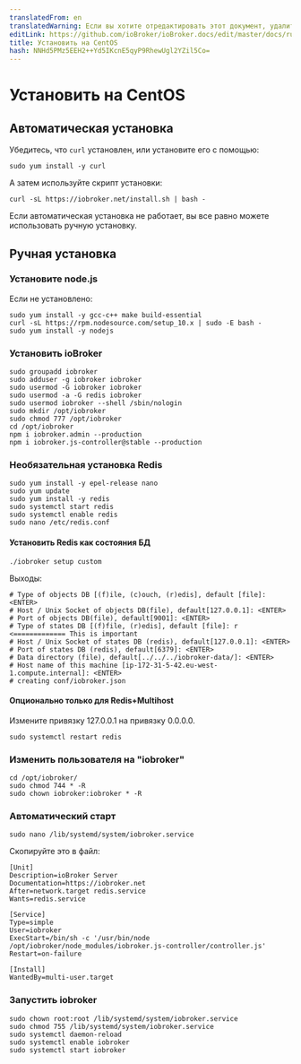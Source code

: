 ```yaml
---
translatedFrom: en
translatedWarning: Если вы хотите отредактировать этот документ, удалите поле «translatedFrom», в противном случае этот документ будет снова автоматически переведен
editLink: https://github.com/ioBroker/ioBroker.docs/edit/master/docs/ru/install/centos.md
title: Установить на CentOS
hash: NNHd5PMz5EEH2++Yd5IKcnE5qyP9RhewUgl2YZil5Co=
---
```

# Установить на CentOS
## Автоматическая установка
Убедитесь, что `curl` установлен, или установите его с помощью:

`sudo yum install -y curl`

А затем используйте скрипт установки:

`curl -sL https://iobroker.net/install.sh | bash -`

Если автоматическая установка не работает, вы все равно можете использовать ручную установку.

## Ручная установка
### Установите node.js
Если не установлено:

```
sudo yum install -y gcc-c++ make build-essential
curl -sL https://rpm.nodesource.com/setup_10.x | sudo -E bash -
sudo yum install -y nodejs
```

### Установить ioBroker
```
sudo groupadd iobroker
sudo adduser -g iobroker iobroker
sudo usermod -G iobroker iobroker
sudo usermod -a -G redis iobroker
sudo usermod iobroker --shell /sbin/nologin
sudo mkdir /opt/iobroker
sudo chmod 777 /opt/iobroker
cd /opt/iobroker
npm i iobroker.admin --production
npm i iobroker.js-controller@stable --production
```

### Необязательная установка Redis
```
sudo yum install -y epel-release nano
sudo yum update
sudo yum install -y redis
sudo systemctl start redis
sudo systemctl enable redis
sudo nano /etc/redis.conf
```

#### Установить Redis как состояния БД
```
./iobroker setup custom
```

Выходы:

```
# Type of objects DB [(f)ile, (c)ouch, (r)edis], default [file]: <ENTER>
# Host / Unix Socket of objects DB(file), default[127.0.0.1]: <ENTER>
# Port of objects DB(file), default[9001]: <ENTER>
# Type of states DB [(f)file, (r)edis], default [file]: r   <============= This is important
# Host / Unix Socket of states DB (redis), default[127.0.0.1]: <ENTER>
# Port of states DB (redis), default[6379]: <ENTER>
# Data directory (file), default[../../../iobroker-data/]: <ENTER>
# Host name of this machine [ip-172-31-5-42.eu-west-1.compute.internal]: <ENTER>
# creating conf/iobroker.json
```

#### Опционально только для Redis+Multihost
Измените привязку 127.0.0.1 на привязку 0.0.0.0.

```
sudo systemctl restart redis
```

### Изменить пользователя на "iobroker"
```
cd /opt/iobroker/
sudo chmod 744 * -R
sudo chown iobroker:iobroker * -R
```

### Автоматический старт
```
sudo nano /lib/systemd/system/iobroker.service
```

Скопируйте это в файл:

```
[Unit]
Description=ioBroker Server
Documentation=https://iobroker.net
After=network.target redis.service
Wants=redis.service

[Service]
Type=simple
User=iobroker
ExecStart=/bin/sh -c '/usr/bin/node /opt/iobroker/node_modules/iobroker.js-controller/controller.js'
Restart=on-failure

[Install]
WantedBy=multi-user.target
```

### Запустить iobroker
```
sudo chown root:root /lib/systemd/system/iobroker.service
sudo chmod 755 /lib/systemd/system/iobroker.service
sudo systemctl daemon-reload
sudo systemctl enable iobroker
sudo systemctl start iobroker
```
